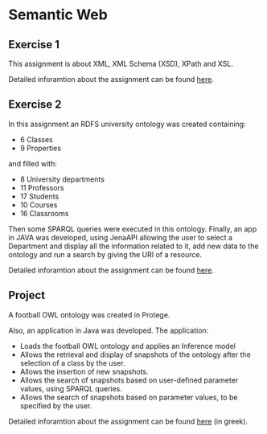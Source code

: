 # Semantic Web
## Exercise 1
This assignment is about XML, XML Schema (XSD), XPath and XSL.

Detailed inforamtion about the assignment can be found [here](https://github.com/rkapsalis/KRWEB/blob/main/Exercise%201/ex1_krweb_en.pdf).
## Exercise 2
In this assignment an RDFS university ontology was created containing:
* 6 Classes
* 9 Properties

and filled with:
* 8 University departments
* 11 Professors
* 17 Students
* 10 Courses
* 16 Classrooms

Then some SPARQL queries were executed in this ontology.
Finally, an app in JAVA was developed, using JenaAPI allowing the user to select a Department and display all the information related to it, add new data to the ontology and run a search by giving the URI of a resource.

Detailed inforamtion about the assignment can be found [here](https://github.com/rkapsalis/KRWEB/blob/main/Exercise%202/ex2_krweb_en.pdf).
## Project
A football OWL ontology was created in Protege.

Also, an application in Java was developed. The application:
* Loads the football OWL ontology and applies an Inference model
* Allows the retrieval and display of snapshots of the ontology after the selection of a class by the user.
* Allows the insertion of new snapshots.
* Allows the search of snapshots based on user-defined parameter values, using SPARQL queries.
* Allows the search of snapshots based on parameter values, to be specified by the user.

Detailed inforamtion about the assignment can be found [here](https://github.com/rkapsalis/KRWEB/blob/main/Project/KRWEB_20-21_PROJECT.pdf) (in greek).
